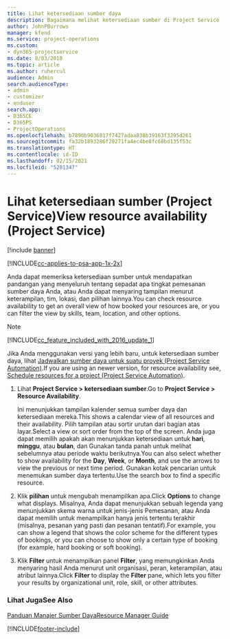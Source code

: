 ```yaml
---
title: Lihat ketersediaan sumber daya
description: Bagaimana melihat ketersediaan sumber di Project Service
author: JohnPBurrows
manager: kfend
ms.service: project-operations
ms.custom:
- dyn365-projectservice
ms.date: 8/03/2018
ms.topic: article
ms.author: ruhercul
audience: Admin
search.audienceType:
- admin
- customizer
- enduser
search.app:
- D365CE
- D365PS
- ProjectOperations
ms.openlocfilehash: b7890b9036817f7427adaa838b39163f3295d261
ms.sourcegitcommit: fa32b1893286f20271fa4ec4be8fc68bd135f53c
ms.translationtype: HT
ms.contentlocale: id-ID
ms.lasthandoff: 02/15/2021
ms.locfileid: "5281347"
---
```

# <a name="view-resource-availability-project-service"></a><span data-ttu-id="94397-103">Lihat ketersediaan sumber (Project Service)</span><span class="sxs-lookup"><span data-stu-id="94397-103">View resource availability (Project Service)</span></span>

[!include [banner](../includes/psa-now-project-operations.md)]

[!INCLUDE[cc-applies-to-psa-app-1x-2x](../includes/cc-applies-to-psa-app-1x-2x.md)]

<span data-ttu-id="94397-104">Anda dapat memeriksa ketersediaan sumber untuk mendapatkan pandangan yang menyeluruh tentang sepadat apa tingkat pemesanan sumber daya Anda, atau Anda dapat menyaring tampilan menurut keterampilan, tim, lokasi, dan pilihan lainnya.</span><span class="sxs-lookup"><span data-stu-id="94397-104">You can check resource availability to get an overall view of how booked your resources are, or you can filter the view by skills, team, location, and other options.</span></span>  
  
> [!NOTE]
> [!INCLUDE[cc_feature_included_with_2016_update_1](../includes/cc-feature-included-with-2016-update-1.md)]  
> 
>  <span data-ttu-id="94397-105">Jika Anda menggunakan versi yang lebih baru, untuk ketersediaan sumber daya, lihat [Jadwalkan sumber daya untuk suatu proyek (Project Service Automation)](../psa/schedule-resources-project.md).</span><span class="sxs-lookup"><span data-stu-id="94397-105">If you are using an newer version, for resource availability see, [Schedule resources for a project (Project Service Automation)](../psa/schedule-resources-project.md).</span></span>  

1. <span data-ttu-id="94397-106">Lihat **Project Service > ketersediaan sumber**.</span><span class="sxs-lookup"><span data-stu-id="94397-106">Go to **Project Service > Resource Availability**.</span></span>  

    <span data-ttu-id="94397-107">Ini menunjukkan tampilan kalender semua sumber daya dan ketersediaan mereka.</span><span class="sxs-lookup"><span data-stu-id="94397-107">This shows a calendar view of all resources and their availability.</span></span> <span data-ttu-id="94397-108">Pilih tampilan atau sortir urutan dari bagian atas layar.</span><span class="sxs-lookup"><span data-stu-id="94397-108">Select a view or sort order from the top of the screen.</span></span> <span data-ttu-id="94397-109">Anda juga dapat memilih apakah akan menunjukkan ketersediaan untuk **hari**, **minggu**, atau **bulan**, dan Gunakan tanda panah untuk melihat sebelumnya atau periode waktu berikutnya.</span><span class="sxs-lookup"><span data-stu-id="94397-109">You can also select whether to show availability for the **Day**, **Week**, or **Month**, and use the arrows to view the previous or next time period.</span></span> <span data-ttu-id="94397-110">Gunakan kotak pencarian untuk menemukan sumber daya tertentu.</span><span class="sxs-lookup"><span data-stu-id="94397-110">Use the search box to find a specific resource.</span></span>  

2. <span data-ttu-id="94397-111">Klik **pilihan** untuk mengubah menampilkan apa.</span><span class="sxs-lookup"><span data-stu-id="94397-111">Click **Options** to change what displays.</span></span> <span data-ttu-id="94397-112">Misalnya, Anda dapat menunjukkan sebuah legenda yang menunjukkan skema warna untuk jenis-jenis Pemesanan, atau Anda dapat memilih untuk menampilkan hanya jenis tertentu terakhir (misalnya, pesanan yang pasti dan pesanan tentatif).</span><span class="sxs-lookup"><span data-stu-id="94397-112">For example, you can show a legend that shows the color scheme for the different types of bookings, or you can choose to show only a certain type of booking (for example, hard booking or soft booking).</span></span>  

3. <span data-ttu-id="94397-113">Klik **Filter** untuk menampilkan panel **Filter**, yang memungkinkan Anda menyaring hasil Anda menurut unit organisasi, peran, keterampilan, atau atribut lainnya.</span><span class="sxs-lookup"><span data-stu-id="94397-113">Click **Filter** to display the **Filter** pane, which lets you filter your results by organizational unit, role, skill, or other attributes.</span></span>  

### <a name="see-also"></a><span data-ttu-id="94397-114">Lihat Juga</span><span class="sxs-lookup"><span data-stu-id="94397-114">See Also</span></span>  
 [<span data-ttu-id="94397-115">Panduan Manajer Sumber Daya</span><span class="sxs-lookup"><span data-stu-id="94397-115">Resource Manager Guide</span></span>](../psa/resource-manager-guide.md)


[!INCLUDE[footer-include](../includes/footer-banner.md)]